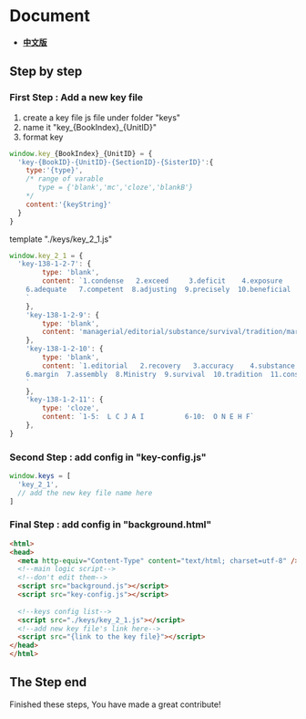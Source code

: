 # Document
* **[中文版](./ToContribute_CN.md)**

## Step by step
### First Step : Add a new key file
1. create a key file js file under folder "keys"
2. name it "key_{BookIndex}_{UnitID}"
3. format key
```js
window.key_{BookIndex}_{UnitID} = {
  'key-{BookID}-{UnitID}-{SectionID}-{SisterID}':{
    type:'{type}',
    /* range of varable
       type = {'blank','mc','cloze','blankB'}
    */
    content:'{keyString}'
  }
}
```

template "./keys/key_2_1.js"
```js
window.key_2_1 = {
  'key-138-1-2-7': {
        type: 'blank',
        content: `1.condense   2.exceed     3.deficit    4.exposure    5.asset  
    6.adequate   7.competent  8.adjusting  9.precisely  10.beneficial
    `
    },
    'key-138-1-2-9': {
        type: 'blank',
        content: 'managerial/editorial/substance/survival/tradition/margin/consistency/accuracy/efficient/recovery/ministry/assembly'
    },
    'key-138-1-2-10': {
        type: 'blank',
        content: `1.editorial   2.recovery   3.accuracy    4.substance    5.managerial 
    6.margin  7.assembly  8.Ministry  9.survival  10.tradition  11.consistency   12.efficient
    `
    },
    'key-138-1-2-11': {
        type: 'cloze',
        content: `1-5:  L C J A I          6-10:  O N E H F`
    },
}
```
### Second Step : add config in "key-config.js"
```js
window.keys = [
  'key_2_1',
  // add the new key file name here
]
```
### Final Step : add config in "background.html"
```html
<html>
<head>
  <meta http-equiv="Content-Type" content="text/html; charset=utf-8" />
  <!--main logic script-->
  <!--don't edit them-->
  <script src="background.js"></script>
  <script src="key-config.js"></script>
  
  <!--keys config list-->
  <script src="./keys/key_2_1.js"></script>
  <!--add new key file's link here-->
  <script src="{link to the key file}"></script>
</head>
</html>
```

## The Step end
Finished these steps, You have made a great contribute!

